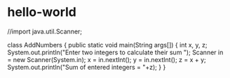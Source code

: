 # hello-world
//import java.util.Scanner;
 
class AddNumbers
{
   public static void main(String args[])
   {
      int x, y, z;
      System.out.println("Enter two integers to calculate their sum ");
      Scanner in = new Scanner(System.in);
      x = in.nextInt();
      y = in.nextInt();
      z = x + y;
      System.out.println("Sum of entered integers = "+z);
   }
}
